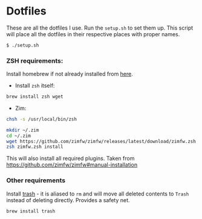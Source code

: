 # Dotfiles

These are all the dotfiles I use. Run the `setup.sh` to set them up.
This script will place all the dotfiles in their respective places with proper names.

```sh
$ ./setup.sh
```

### ZSH requirements:

Install homebrew if not already installed from [here](https://brew.sh/).

* Install `zsh` itself:

```sh
brew install zsh wget
```

* Zim:

```sh
chsh -s /usr/local/bin/zsh

mkdir ~/.zim
cd ~/.zim
wget https://github.com/zimfw/zimfw/releases/latest/download/zimfw.zsh
zsh zimfw.zsh install
```

This will also install all required plugins.
Taken from https://github.com/zimfw/zimfw#manual-installation

### Other requirements

Install [trash](http://hasseg.org/trash/) - it is aliased to `rm` and will move all deleted contents to `Trash` instead of deleting directly. Provides a safety net.

```sh
brew install trash
```
